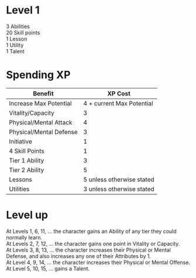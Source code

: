 # Level 1  
3 Abilities  
20 Skill points  
1 Lesson  
1 Utility  
1 Talent  

# Spending XP  

| Benefit                 | XP Cost                   |
|-------------------------|---------------------------|
| Increase Max Potential  | 4 + current Max Potential |
| Vitality/Capacity       | 3                         |
| Physical/Mental Attack  | 4                         |
| Physical/Mental Defense | 3                         |
| Initiative              | 1                         |
| 4 Skill Points          | 1                         |
| Tier 1 Ability          | 3                         |
| Tier 2 Ability          | 5                         |
| Lessons                 | 5 unless otherwise stated |
| Utilities               | 3 unless otherwise stated |

# Level up  
At Levels 1, 6, 11, … the character gains an Ability of any tier they could normally learn.  
At Levels 2, 7, 12, … the character gains one point in Vitality or Capacity.  
At Levels 3, 8, 13, … the character increases their Physical or Mental Defense, and also increases any one of their Attributes by 1.  
At Level 4, 9, 14, … the character increases their Physical or Mental Offense.  
At Level 5, 10, 15, … gains a Talent.
